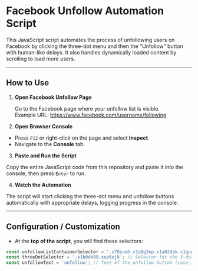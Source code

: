 # Facebook Unfollow Automation Script

This JavaScript script automates the process of unfollowing users on Facebook by clicking the three-dot menu and then the "Unfollow" button with human-like delays. It also handles dynamically loaded content by scrolling to load more users.

---

## How to Use

1. **Open Facebook Unfollow Page**

   Go to the Facebook page where your unfollow list is visible.  
   Example URL:  https://www.facebook.com/username/following

2. **Open Browser Console**

- Press `F12` or right-click on the page and select **Inspect**.
- Navigate to the **Console** tab.

3. **Paste and Run the Script**

Copy the entire JavaScript code from this repository and paste it into the console, then press `Enter` to run.

4. **Watch the Automation**

The script will start clicking the three-dot menu and unfollow buttons automatically with appropriate delays, logging progress in the console.

---

## Configuration / Customization

- At the **top of the script**, you will find these selectors:

```js
const unfollowListContainerSelector = '.x78zum5.x1q0g3np.x1a02dak.x1qughib'; // Container holding the 3-dot buttons
const threeDotSelector = '.x1b0d499.xep6ejk'; // Selector for the 3-dot menu button
const unfollowText = 'unfollow'; // Text of the unfollow button (case-insensitive)
